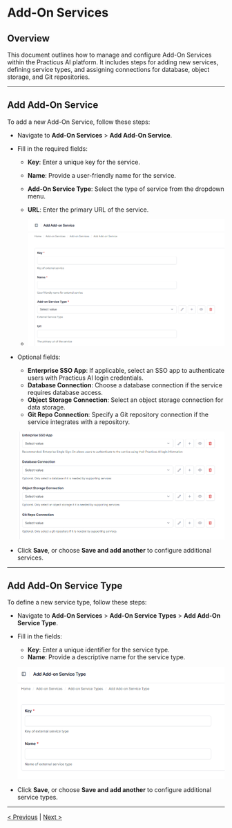 # Add-On Services

## Overview
This document outlines how to manage and configure Add-On Services within the Practicus AI platform. It includes steps for adding new services, defining service types, and assigning connections for database, object storage, and Git repositories.

---

## Add Add-On Service

To add a new Add-On Service, follow these steps:

- Navigate to **Add-On Services** > **Add Add-On Service**.

- Fill in the required fields:
   - **Key**: Enter a unique key for the service.
   - **Name**: Provide a user-friendly name for the service.
   - **Add-On Service Type**: Select the type of service from the dropdown menu.
   - **URL**: Enter the primary URL of the service.

   - ![](img/add_on_02.png)

- Optional fields:
   - **Enterprise SSO App**: If applicable, select an SSO app to authenticate users with Practicus AI login credentials.
   - **Database Connection**: Choose a database connection if the service requires database access.
   - **Object Storage Connection**: Select an object storage connection for data storage.
   - **Git Repo Connection**: Specify a Git repository connection if the service integrates with a repository.

   ![](img/add_on_03.png)

- Click **Save**, or choose **Save and add another** to configure additional services.

---

## Add Add-On Service Type

To define a new service type, follow these steps:

- Navigate to **Add-On Services** > **Add-On Service Types** > **Add Add-On Service Type**.

- Fill in the fields:
   - **Key**: Enter a unique identifier for the service type.
   - **Name**: Provide a descriptive name for the service type.

   ![](img/add_on_04.png)

- Click **Save**, or choose **Save and add another** to configure additional service types.

---

[< Previous](object-storage.md) | [Next >](enterprise-sso.md)